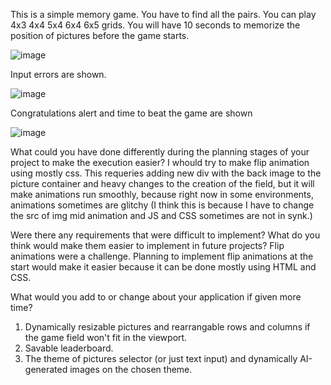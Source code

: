 This is a simple memory game.
You have to find all the pairs.
You can play 4x3 4x4 5x4 6x4 6x5 grids.
You will have 10 seconds to memorize the position of pictures before the game starts.

![image](https://github.com/user-attachments/assets/d71b1af8-ca1e-492f-9e61-a5cc64e01a68)

Input errors are shown.

![image](https://github.com/user-attachments/assets/ffa9fbf9-3cd5-4287-a10d-84aa592c1ab7)

Congratulations alert and time to beat the game are shown

![image](https://github.com/user-attachments/assets/590acb15-5dcd-4b55-af1d-17d2923c1716)



What could you have done differently during the planning stages of your project to make the execution easier?
I whould try to make flip animation using mostly css. This requeries adding new div with the back image to the picture container and heavy changes to the creation of the field, but it will make animations run smoothly, because right now in some environments, animations sometimes are glitchy (I think this is because I have to change the src of img mid animation and JS and CSS sometimes are not in synk.)

Were there any requirements that were difficult to implement? What do you think would make them easier to implement in future projects?
Flip animations were a challenge. Planning to implement flip animations at the start would make it easier because it can be done mostly using HTML and CSS.

What would you add to or change about your application if given more time?
1. Dynamically resizable pictures and rearrangable rows and columns if the game field won't fit in the  viewport.
2. Savable leaderboard.
3. The theme of pictures selector (or just text input) and dynamically AI-generated images on the chosen theme.
